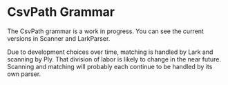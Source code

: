 
# CsvPath Grammar

The CsvPath grammar is a work in progress. You can see the current versions in Scanner and LarkParser.

Due to development choices over time, matching is handled by Lark and scanning by Ply. That division of labor is likely to change in the near future. Scanning and matching will probably each continue to be handled by its own parser.



